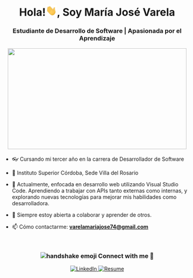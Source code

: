 <h1 align="center">Hola!<img src="https://raw.githubusercontent.com/ABSphreak/ABSphreak/master/gifs/Hi.gif" width="30px">, Soy María José Varela</h1>

<h3 align="center">Estudiante de Desarrollo de Software | Apasionada por el Aprendizaje</h3>

<p align="center">
    <img width="480" height="271" src="https://media.giphy.com/media/LMcB8XospGZO8UQq87/giphy.gif">
</p>

- 👓 Cursando mi tercer año en la carrera de Desarrollador de Software

- 🏬 Instituto Superior Córdoba, Sede Villa del Rosario

- 📝 Actualmente, enfocada en desarrollo web utilizando Visual Studio Code. Aprendiendo a trabajar con APIs tanto externas como internas, y explorando nuevas tecnologías para mejorar mis habilidades como desarrolladora.

- 🤝 Siempre estoy abierta a colaborar y aprender de otros.

- 📫 Cómo contactarme: **varelamariajose74@gmail.com**


<br/>
<h3 align="center"> 
  <img src="https://media.giphy.com/media/iY8CRBdQXODJSCERIr/giphy.gif" width="30" height="30" alt="handshake emoji"> Connect with me 🤝 
</h3>

<p align="center">
  <!-- Ícono para LinkedIn -->
  <a href="https://www.linkedin.com/in/varelamariajose" target="_blank">
    <img src="https://img.icons8.com/doodle/40/000000/linkedin--v2.png" alt="LinkedIn">
  </a>
  <!-- Ícono para CV en PDF -->
  <a href="https://github.com/tu-usuario-github/CV.pdf" target="_blank">
    <img src="https://img.icons8.com/plasticine/40/000000/resume.png" alt="Resume">
  </a>
</p>
